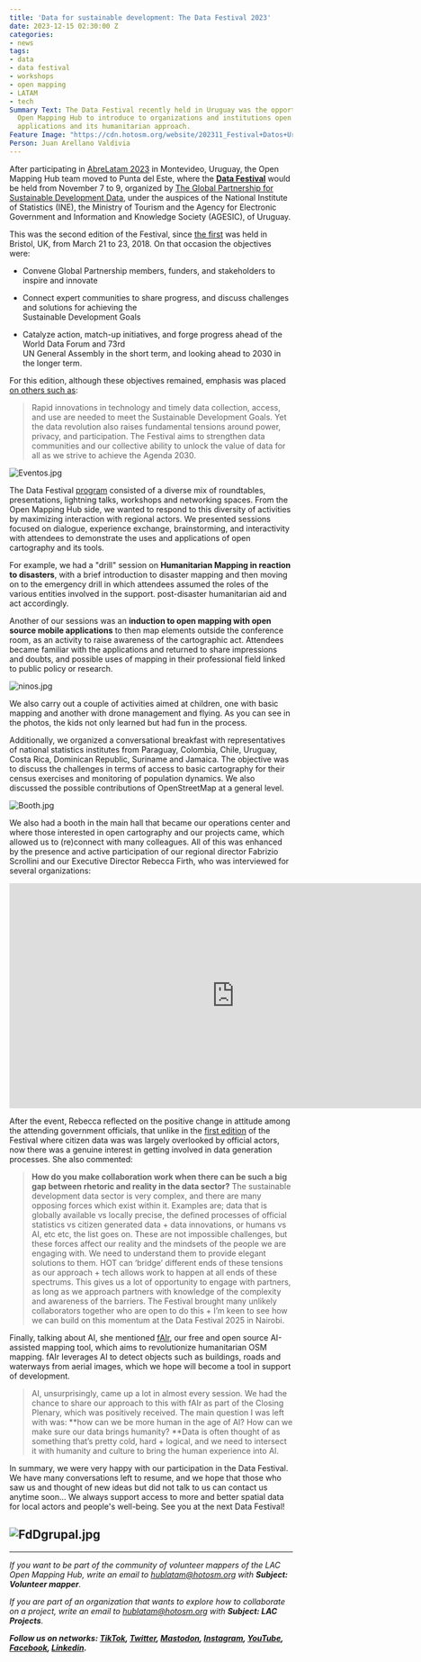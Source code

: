 ```yaml
---
title: 'Data for sustainable development: The Data Festival 2023'
date: 2023-12-15 02:30:00 Z
categories:
- news
tags:
- data
- data festival
- workshops
- open mapping
- LATAM
- tech
Summary Text: The Data Festival recently held in Uruguay was the opportunity for the
  Open Mapping Hub to introduce to organizations and institutions open cartography
  applications and its humanitarian approach.
Feature Image: "https://cdn.hotosm.org/website/202311_Festival+Datos+Uruguay_closing+Session+Rebecca+Firth+03.jpg"
Person: Juan Arellano Valdivia
---
```


After participating in [AbreLatam 2023](https://www.hotosm.org/updates/abrelatam-2023/) in Montevideo, Uruguay, the Open Mapping Hub team moved to Punta del Este, where the **[Data Festival](https://www.data4sdgs.org/festivaldedatos)** would be held from November 7 to 9, organized by [The Global Partnership for Sustainable Development Data](https://www.data4sdgs.org/), under the auspices of the National Institute of Statistics (INE), the Ministry of Tourism and the Agency for Electronic Government and Information and Knowledge Society (AGESIC), of Uruguay.

This was the second edition of the Festival, since [the first](https://www.data4sdgs.org/sites/default/files/2018-06/Data%20Fest%20Report_Final_11June_compressed.pdf) was held in Bristol, UK, from March 21 to 23, 2018. On that occasion the objectives were:

* Convene Global Partnership members, funders, and stakeholders to inspire and innovate

* Connect expert communities to share progress, and discuss challenges and solutions for achieving the\
  Sustainable Development Goals

* Catalyze action, match-up initiatives, and forge progress ahead of the World Data Forum and 73rd\
  UN General Assembly in the short term, and looking ahead to 2030 in the longer term.

For this edition, although these objectives remained, emphasis was placed [on others such as](https://www.data4sdgs.org/festivaldedatos):

> Rapid innovations in technology and timely data collection, access, and use are needed to meet the Sustainable Development Goals. Yet the data revolution also raises fundamental tensions around power, privacy, and participation. The Festival aims to strengthen data communities and our collective ability to unlock the value of data for all as we strive to achieve the Agenda 2030.

![Eventos.jpg](https://cdn.hotosm.org/website/Eventos.jpg)

The Data Festival [program](https://www.data4sdgs.org/festivaldedatos/program) consisted of a diverse mix of roundtables, presentations, lightning talks, workshops and networking spaces. From the Open Mapping Hub side, we wanted to respond to this diversity of activities by maximizing interaction with regional actors. We presented sessions focused on dialogue, experience exchange, brainstorming, and interactivity with attendees to demonstrate the uses and applications of open cartography and its tools.

For example, we had a "drill" session on **Humanitarian Mapping in reaction to disasters**, with a brief introduction to disaster mapping and then moving on to the emergency drill in which attendees assumed the roles of the various entities involved in the support. post-disaster humanitarian aid and act accordingly.

Another of our sessions was an **induction to open mapping with open source mobile applications** to then map elements outside the conference room, as an activity to raise awareness of the cartographic act. Attendees became familiar with the applications and returned to share impressions and doubts, and possible uses of mapping in their professional field linked to public policy or research.

![ninos.jpg](https://cdn.hotosm.org/website/ninos.jpg)

We also carry out a couple of activities aimed at children, one with basic mapping and another with drone management and flying. As you can see in the photos, the kids not only learned but had fun in the process.

Additionally, we organized a conversational breakfast with representatives of national statistics institutes from Paraguay, Colombia, Chile, Uruguay, Costa Rica, Dominican Republic, Suriname and Jamaica. The objective was to discuss the challenges in terms of access to basic cartography for their census exercises and monitoring of population dynamics. We also discussed the possible contributions of OpenStreetMap at a general level.

![Booth.jpg](https://cdn.hotosm.org/website/Booth.jpg)

We also had a booth in the main hall that became our operations center and where those interested in open cartography and our projects came, which allowed us to (re)connect with many colleagues. All of this was enhanced by the presence and active participation of our regional director Fabrizio Scrollini and our Executive Director Rebecca Firth, who was interviewed for several organizations:

<iframe width="800" height="400" src="https://www.youtube.com/embed/PAyRlnGm1hY?si=JeR5mJnnw9OEP7h8" title="YouTube video player" frameborder="0" allow="accelerometer; autoplay; clipboard-write; encrypted-media; gyroscope; picture-in-picture; web-share" allowfullscreen></iframe>

After the event, Rebecca reflected on the positive change in attitude among the attending government officials, that unlike in the [first edition](https://www.data4sdgs.org/blog/recap-un-world-data-forum-using-openstreetmap-sustainable-development-goals) of the Festival where citizen data was was largely overlooked by official actors, now there was a genuine interest in getting involved in data generation processes. She also commented:

> **How do you make collaboration work when there can be such a big gap between rhetoric and reality in the data sector?** The sustainable development data sector is very complex, and there are many opposing forces which exist within it. Examples are; data that is globally available vs locally precise, the defined processes of official statistics vs citizen generated data \+ data innovations, or humans vs AI, etc etc, the list goes on. These are not impossible challenges, but these forces affect our reality and the mindsets of the people we are engaging with. We need to understand them to provide elegant solutions to them. HOT can ‘bridge’ different ends of these tensions as our approach \+ tech allows work to happen at all ends of these spectrums. This gives us a lot of opportunity to engage with partners, as long as we approach partners with knowledge of the complexity and awareness of the barriers. The Festival brought many unlikely collaborators together who are open to do this \+ I’m keen to see how we can build on this momentum at the Data Festival 2025 in Nairobi.

Finally, talking about AI, she mentioned [fAIr](https://www.hotosm.org/tech-blog/hot-tech-talks-fair/), our free and open source AI-assisted mapping tool, which aims to revolutionize humanitarian OSM mapping. fAIr leverages AI to detect objects such as buildings, roads and waterways from aerial images, which we hope will become a tool in support of development.

> AI, unsurprisingly, came up a lot in almost every session. We had the chance to share our approach to this with fAIr as part of the Closing Plenary, which was positively received. The main question I was left with was: **how can we be more human in the age of AI? How can we make sure our data brings humanity? **Data is often thought of as something that’s pretty cold, hard \+ logical, and we need to intersect it with humanity and culture to bring the human experience into AI.

In summary, we were very happy with our participation in the Data Festival. We have many conversations left to resume, and we hope that those who saw us and thought of new ideas but did not talk to us can contact us anytime soon... We always support access to more and better spatial data for local actors and people's well-being. See you at the next Data Festival!

## ![FdDgrupal.jpg](https://cdn.hotosm.org/website/FdDgrupal.jpg)

---

*If you want to be part of the community of volunteer mappers of the LAC Open Mapping Hub, write an email to [hublatam@hotosm.org](https://www.hotosm.org/updates/mapping-as-a-response-to-the-disaster-in-esmeraldas-ecuador/hublatam@hotosm.org) with **Subject: Volunteer mapper**.*

*If you are part of an organization that wants to explore how to collaborate on a project, write an email to [hublatam@hotosm.org](https://www.hotosm.org/updates/mapping-as-a-response-to-the-disaster-in-esmeraldas-ecuador/hublatam@hotosm.org) with **Subject: LAC Projects**.*

***Follow us on networks: [TikTok](https://www.tiktok.com/@mapeoabierto_la?lang=es), [Twitter](https://twitter.com/mapeoabierto_la), [Mastodon](https://mapstodon.space/@mapeoabierto_la), [Instagram](https://www.instagram.com/mapeoabierto_la/), [YouTube](https://www.youtube.com/channel/UCTH6Z_QODJ4NmmBmubS68VA), [Facebook](https://www.facebook.com/Mapeo-abierto-Am%C3%A9rica-Latina-102804808622456/), [Linkedin](https://www.linkedin.com/showcase/91453300/admin/feed/posts/).***